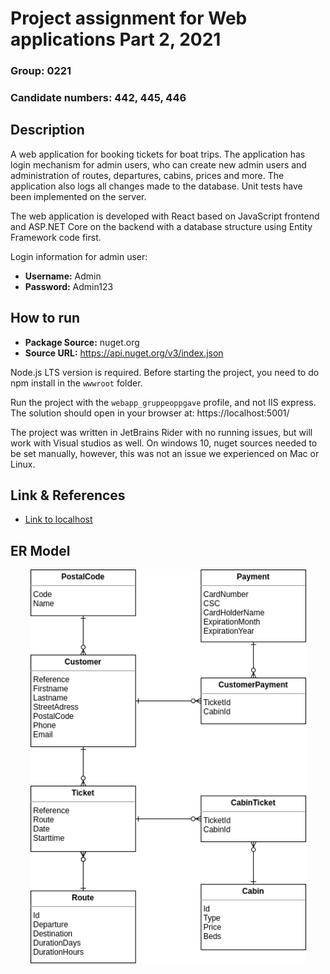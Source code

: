 # Project assignment for Web applications Part 2, 2021

### Group: 0221
### Candidate numbers: 442, 445, 446

## Description

A web application for booking tickets for boat trips. The application has login mechanism for admin users, who can create new admin users and administration of routes, departures, cabins, prices and more.
The application also logs all changes made to the database. Unit tests have been implemented on the server.

The web application is developed with React based on JavaScript frontend and ASP.NET Core on the backend with a database structure using Entity Framework code first.

Login information for admin user:

 - **Username:** Admin
 - **Password:** Admin123
 
## How to run

- **Package Source:** nuget.org
- **Source URL:** https://api.nuget.org/v3/index.json

Node.js LTS version is required. Before starting the project, you need to do npm install in the `wwwroot` folder.

Run the project with the `webapp_gruppeoppgave` profile, and not IIS express. The solution should open in your browser at: https://localhost:5001/

The project was written in JetBrains Rider with no running issues, but will work with Visual studios as well. On windows 10, nuget sources needed to be set manually, however, this was not an issue we experienced on Mac or Linux.

## Link & References

- [Link to localhost](https://localhost:5001)

## ER Model

<p align="center">
<img src="boatlineER.png" style="width: 441px;" alt="ER of Models">
</p>
